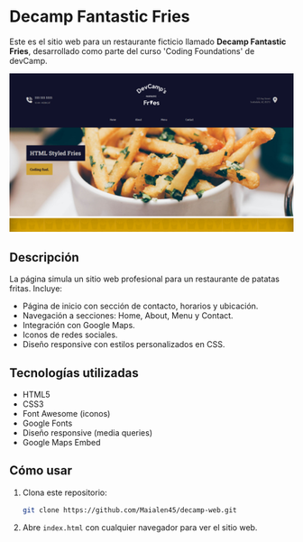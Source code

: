 # Decamp Fantastic Fries

Este es el sitio web para un restaurante ficticio llamado **Decamp Fantastic Fries**, desarrollado como parte del curso 'Coding Foundations' de devCamp.

![Captura de pantalla de la aplicación](./Images/devcamp-web.png)

## Descripción

La página simula un sitio web profesional para un restaurante de patatas fritas. Incluye:

-   Página de inicio con sección de contacto, horarios y ubicación.
-   Navegación a secciones: Home, About, Menu y Contact.
-   Integración con Google Maps.
-   Iconos de redes sociales.
-   Diseño responsive con estilos personalizados en CSS.

## Tecnologías utilizadas

-   HTML5
-   CSS3
-   Font Awesome (iconos)
-   Google Fonts
-   Diseño responsive (media queries)
-   Google Maps Embed

## Cómo usar

1. Clona este repositorio:
    ```bash
    git clone https://github.com/Maialen45/decamp-web.git
    ```
2. Abre `index.html` con cualquier navegador para ver el sitio web.
